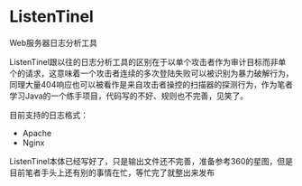 # ListenTinel
Web服务器日志分析工具

ListenTinel跟以往的日志分析工具的区别在于以单个攻击者作为审计目标而非单个的请求，这意味着一个攻击者连续的多次登陆失败可以被识别为暴力破解行为，同理大量404响应也可以被看作是来自攻击者操控的扫描器的探测行为，作为笔者学习Java的一个练手项目，代码写的不好、规则也不完善，见笑了。

目前支持的日志格式：  
* Apache
* Nginx

ListenTinel本体已经写好了，只是输出文件还不完善，准备参考360的星图，但是目前笔者手头上还有别的事情在忙，等忙完了就整出来发布
